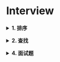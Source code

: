 # Interview

<b><details><summary>1. 排序</summary></b>

### 1.1[冒泡排序](https://github.com/guoguokkk/Interview/blob/master/Sort/BubbleSort.cpp)
（无序区，有序区）。从无序区通过交换找出最大元素放到有序区前端。
冒泡排序思路：
1. 比较相邻的元素。如果第一个比第二个大，就交换他们两个。
2. 对每一对相邻元素作同样的工作，从开始第一对到结尾的最后一对。这步做完后，最后的元素会是最大的数。
3. 针对所有的元素重复以上的步骤，除了最后一个。
4. 持续每次对越来越少的元素重复上面的步骤，直到没有任何一对数字需要比较。

### 1.2 [选择排序](https://github.com/guoguokkk/Interview/blob/master/Sort/SelectionSort.cpp)
（有序区，无序区）。在无序区里找一个最小的元素跟在有序区的后面。对数组：比较得多，换得少。
选择排序思路：
1. 在未排序序列中找到最小（大）元素，存放到排序序列的起始位置
2. 从剩余未排序元素中继续寻找最小（大）元素，然后放到已排序序列的末尾
3. 以此类推，直到所有元素均排序完毕

### 1.3 [插入排序](https://github.com/guoguokkk/Interview/blob/master/Sort/InsertSort.cpp)
（有序区，无序区）。把无序区的第一个元素插入到有序区的合适的位置。对数组：比较得少，换得多。
插入排序思路：
1. 从第一个元素开始，该元素可以认为已经被排序
2. 取出下一个元素，在已经排序的元素序列中从后向前扫描
3. 如果该元素（已排序）大于新元素，将该元素移到下一位置
4. 重复步骤3，直到找到已排序的元素小于或者等于新元素的位置
5. 将新元素插入到该位置后
6. 重复步骤2~5

### 1.4 [快速排序](https://github.com/guoguokkk/Interview/blob/master/Sort/QuickSort.cpp)
（小数，基准元素，大数）。在区间中随机挑选一个元素作基准，将小于基准的元素放在基准之前，大于基准的元素放在基准之后，再分别对小数区与大数区进行排序。
快速排序思路：
1. 选取第一个数为基准
2. 将比基准小的数交换到前面，比基准大的数交换到后面
3. 对左右区间重复第二步，直到各区间只有一个数

### 1.5 [堆排序](https://github.com/guoguokkk/Interview/blob/master/Sort/HeapSort.cpp)
堆排序：（最大堆，有序区）。从堆顶把根卸出来放在有序区之前，再恢复堆。

- 空间复杂度：堆排序数据交换时需要一个辅助空间，故空间复杂度是O（1） 
- 在构建堆(初始化大顶堆)的过程中，完全二叉树从最下层最右边的非终端结点开始构建，将它与其孩子进行比较和必要的互换，对于每个非终端结点来说，其实最多进行两次比较和一次互换操作，因此整个构建堆的时间复杂度为: O(n)。大概需进行n/2 * 2 = n次比较和n/2次交换。 
- 在正式排序时，n个结点的完全二叉树的深度为⌊log2n⌋+1，并且有n个数据则需要取n-1次调整成大顶堆的操作，每次调整成大顶堆的时间复杂度为O(log2n)。因此，重建堆的时间复杂度可近似看做: O(nlogn)。

### 1.6 [归并排序](https://github.com/guoguokkk/Interview/blob/master/Sort/MergeSort.cpp)
归并排序：把数据分为两段，从两段中逐个选最小的元素移入新数据段的末尾。可从上到下或从下到上进行
#### 1.6.1 递归
![](https://github.com/guoguokkk/Interview/blob/master/img/%E5%BD%92%E5%B9%B6%E6%8E%92%E5%BA%8F_%E9%80%92%E5%BD%92.png)

#### 1.6.2 迭代
![](https://github.com/guoguokkk/Interview/blob/master/img/%E5%BD%92%E5%B9%B6%E6%8E%92%E5%BA%8F_%E8%BF%AD%E4%BB%A3.png)

### 1.7 [希尔排序](https://github.com/guoguokkk/Interview/blob/master/Sort/shell_sort.cpp)
希尔排序：每一轮按照事先决定的间隔进行插入排序，间隔会依次缩小，最后一次一定要是1
![](https://github.com/guoguokkk/Interview/blob/master/img/%E5%B8%8C%E5%B0%94%E6%8E%92%E5%BA%8F.png)

### 1.8 [计数排序](https://github.com/guoguokkk/Interview/blob/master/Sort/CountSort.cpp)

计数排序：统计小于等于该元素值的元素的个数i，于是该元素就放在目标数组的索引i位（i≥0）

计数排序基于一个假设，待排序数列的所有数均为整数，且出现在（0，k）的区间之内。
- 如果 k（待排数组的最大值） 过大则会引起较大的空间复杂度，一般是用来排序 0 到 100 之间的数字的最好的算法，但是它不适合按字母顺序排序人名。
- 计数排序不是比较排序，排序的速度快于任何比较排序算法。
- 时间复杂度为 O（n+k），空间复杂度为 O（n+k）

算法的步骤如下：
1. 找出待排序的数组中最大和最小的元素
2. 统计数组中每个值为 i 的元素出现的次数，存入数组 C 的第 i 项
3. 对所有的计数累加（从 C 中的第一个元素开始，每一项和前一项相加）
4. 反向填充目标数组：将每个元素 i 放在新数组的第 C[i] 项，每放一个元素就将 C[i] 减去 1

### 1.9 [桶排序](https://github.com/guoguokkk/Interview/blob/master/Sort/BucketSort.cpp)
桶排序：将值为i的元素放入i号桶，最后依次把桶里的元素倒出来

桶排序序思路：
1. 设置一个定量的数组当作空桶子。
2. 寻访序列，并且把项目一个一个放到对应的桶子去。
3. 对每个不是空的桶子进行排序。
4. 从不是空的桶子里把项目再放回原来的序列中。
假设数据分布在[0，100)之间，每个桶内部用链表表示，在数据入桶的同时插入排序，然后把各个桶中的数据合并。

### 1.10 [基数排序](https://github.com/guoguokkk/Interview/blob/master/Sort/RadixSort.cpp)
基数排序：一种多关键字的排序算法，可用桶排序实现
![](https://github.com/guoguokkk/Interview/blob/master/img/%E5%9F%BA%E6%95%B0%E6%8E%92%E5%BA%8F.jpg)

### [返回目录](#目录)
</details>

<b><details><summary>2. 查找</summary></b>
	
### 2.1 [顺序查找](https://github.com/guoguokkk/Interview/blob/master/Search/SequentialSearch.cpp)
### 2.2 [二分查找](https://github.com/guoguokkk/Interview/blob/master/Search/BinarySearch.cpp)
### 2.3 [插值查找](https://github.com/guoguokkk/Interview/blob/master/Search/InsertionSearch.cpp)
- 折半查找不是自适应的（也就是说是傻瓜式的）。二分查找中查找点计算如下：
	mid=(low+high)/2, 即mid=low+1/2*(high-low);
- 通过类比，我们可以将查找的点改进为如下：
	mid=low+(key-a[low])/(a[high]-a[low])*(high-low)，
- 改进为下面的计算机方案（不知道具体过程）：mid = low + (key - a[low]) / (a[high] - a[low]) * (high - low)，也就是将上述的比例参数1/2改进了，根据关键字在整个有序表中所处的位置，让mid值的变化更靠近关键字key，这样也就间接地减少了比较次数。
	
1. 注：对于表长较大，而关键字分布又比较均匀的查找表来说，插值查找算法的平均性能比折半查找要好的多。反之，数组中如果分布非常不均匀，那么插值查找未必是很合适的选择。
2. 复杂度分析：查找成功或者失败的时间复杂度均为O(log2(log2n))。
	
### 2.4 [斐波那契查找](https://github.com/guoguokkk/Interview/blob/master/Search/FibonacciSearch.cpp)
![](https://github.com/guoguokkk/Interview/blob/master/img/%E6%96%90%E6%B3%A2%E9%82%A3%E5%A5%91%E6%9F%A5%E6%89%BE.jpg)

### 2.5 哈希查找

### 2.6 二叉搜索树
在二叉搜索树b中查找x的过程为：
1. 若b是空树，则搜索失败，否则：
2. 若x等于b的根节点的数据域之值，则查找成功；否则：
3. 若x小于b的根节点的数据域之值，则搜索左子树；否则：
4. 查找右子树。 

### 2.7 红黑树

### [返回目录](#目录)
</details>


<b><details><summary>4. 面试题</summary></b>


	
### [返回目录](#目录)
</details>

